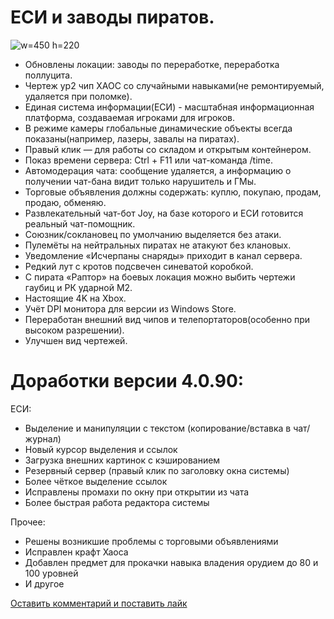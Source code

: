 # ЕСИ и заводы пиратов.
![w=450 h=220](icons/update-4.8.8)
  * Обновлены локации: заводы по переработке, переработка поллуцита.
  * Чертеж ур2 чип ХАОС со случайными навыками(не ремонтируемый, удаляется при поломке).
  * Единая система информации(ЕСИ) - масштабная информационная платформа, создаваемая игроками для игроков.
  * В режиме камеры глобальные динамические объекты всегда показаны(например, лазеры, завалы на пиратах).
  * Правый клик — для работы со складом и открытым контейнером.
  * Показ времени сервера: Ctrl + F11 или чат-команда /time.
  * Автомодерация чата: сообщение удаляется, а информацию о получении чат-бана видит только нарушитель и ГМы.
  * Торговые объявления должны содержать: куплю, покупаю, продам, продаю, обменяю.
  * Развлекательный чат-бот Joy, на базе которого и ЕСИ готовится реальный чат-помощник.
  * Союзник/соклановец по умолчанию выделяется без атаки.
  * Пулемёты на нейтральных пиратах не атакуют без клановых.
  * Уведомление «Исчерпаны снаряды» приходит в канал сервера.
  * Редкий лут с кротов подсвечен синеватой коробкой.
  * С пирата «Раптор» на боевых локация можно выбить чертежи гаубиц и РК ударной М2.
  * Настоящие 4K на Xbox.
  * Учёт DPI монитора для версии из Windows Store.
  * Переработан внешний вид чипов и телепортаторов(особенно при высоком разрешении).
  * Улучшен вид чертежей.
# Доработки версии 4.0.90:
ЕСИ:  
  * Выделение и манипуляции с текстом (копирование/вставка в чат/журнал)  
  * Новый курсор выделения и ссылок  
  * Загрузка внешних картинок с кэшированием  
  * Резервный сервер (правый клик по заголовку окна системы)  
  * Более чёткое выделение ссылок  
  * Исправлены промахи по окну при открытии из чата  
  * Более быстрая работа редактора системы  

Прочее:  
  * Решены возникшие проблемы с торговыми объявлениями  
  * Исправлен крафт Хаоса
  * Добавлен предмет для прокачки навыка владения орудием до 80 и 100 уровней
  * И другое

[Оставить комментарий и поставить лайк](https://new.mechs.su/news/2025-10-01-4-0-88-esi)